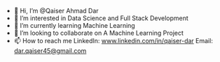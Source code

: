   -  👋 Hi, I’m @Qaiser Ahmad Dar
  -  👀 I’m interested in Data Science and Full Stack Development
  -  🌱 I’m currently learning Machine Learning
  - 💞️ I’m looking to collaborate on A Machine Learning Project
  -  📫 How to reach me
     LinkedIn: www.linkedin.com/in/qaiser-dar  Email: dar.qaiser45@gmail.com
